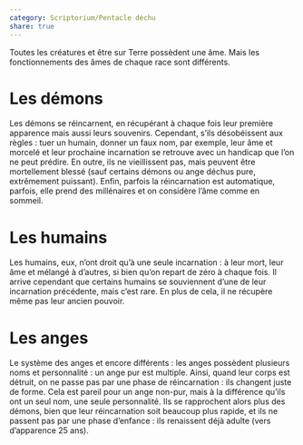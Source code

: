 ```yaml
---
category: Scriptorium/Pentacle déchu
share: true
---
```

Toutes les créatures et être sur Terre possèdent une âme. Mais les fonctionnements des âmes de chaque race sont différents.

# Les démons

Les démons se réincarnent, en récupérant à chaque fois leur première apparence mais aussi leurs souvenirs. Cependant, s’ils désobéissent aux règles : tuer un humain, donner un faux nom, par exemple, leur âme et morcelé et leur prochaine incarnation se retrouve avec un handicap que l’on ne peut prédire. En outre, ils ne vieillissent pas, mais peuvent être mortellement blessé (sauf certains démons ou ange déchus pure, extrêmement puissant). Enfin, parfois la réincarnation est automatique, parfois, elle prend des millénaires et on considère l’âme comme en sommeil. 

# Les humains 

Les humains, eux, n’ont droit qu’à une seule incarnation : à leur mort, leur âme et mélangé à d’autres, si bien qu’on repart de zéro à chaque fois. Il arrive cependant que certains humains se souviennent d’une de leur incarnation précédente, mais c’est rare. En plus de cela, il ne récupère même pas leur ancien pouvoir.

# Les anges

Le système des anges et encore différents : les anges possèdent plusieurs noms et personnalité : un ange pur est multiple. Ainsi, quand leur corps est détruit, on ne passe pas par une phase de réincarnation : ils changent juste de forme. Cela est pareil pour un ange non-pur, mais à la différence qu’ils ont un seul nom, une seule personnalité. Ils se rapprochent alors plus des démons, bien que leur réincarnation soit beaucoup plus rapide, et ils ne passent pas par une phase d’enfance : ils renaissent déjà adulte (vers d’apparence 25 ans).